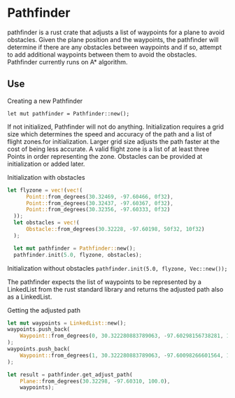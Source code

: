 # Pathfinder

pathfinder is a rust crate that adjusts a list of waypoints for a plane to avoid obstacles.  Given the plane position and the waypoints, the pathfinder will determine if there are any obstacles between waypoints and if so, attempt to add additional waypoints between them to avoid the obstacles.  Pathfinder currently runs on A* algorithm.

## Use

Creating a new Pathfinder

`let mut pathfinder = Pathfinder::new();`

If not initialized, Pathfinder will not do anything.  Initialization requires a grid size which determines the speed and accuracy of the path and a list of flight zones.for initialization.  Larger grid size adjusts the path faster at the cost of being less accurate.  A valid flight zone is a list of at least three Points in order representing the zone.  Obstacles can be provided at initialization or added later.

Initialization with obstacles

```rust
let flyzone = vec!(vec!(
      Point::from_degrees(30.32469, -97.60466, 0f32),
      Point::from_degrees(30.32437, -97.60367, 0f32),
      Point::from_degrees(30.32356, -97.60333, 0f32)
  ));
  let obstacles = vec!(
      Obstacle::from_degrees(30.32228, -97.60198, 50f32, 10f32)
  );

  let mut pathfinder = Pathfinder::new();
  pathfinder.init(5.0, flyzone, obstacles);
```

Initialization without obstacles
`pathfinder.init(5.0, flyzone, Vec::new());`

The pathfinder expects the list of waypoints to be represented by a LinkedList from the rust standard library and returns the adjusted path also as a LinkedList.

Getting the adjusted path
```rust
let mut waypoints = LinkedList::new();
waypoints.push_back(
    Waypoint::from_degrees(0, 30.322280883789063, -97.60298156738281, 100f32, 10f32)
);
waypoints.push_back(
    Waypoint::from_degrees(1, 30.322280883789063, -97.60098266601564, 150f32, 10f32)
);

let result = pathfinder.get_adjust_path(
    Plane::from_degrees(30.32298, -97.60310, 100.0),
    waypoints);
```      

